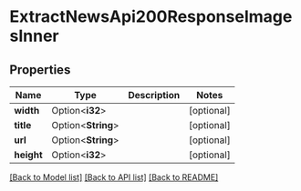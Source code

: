 # ExtractNewsApi200ResponseImagesInner

## Properties

Name | Type | Description | Notes
------------ | ------------- | ------------- | -------------
**width** | Option<**i32**> |  | [optional]
**title** | Option<**String**> |  | [optional]
**url** | Option<**String**> |  | [optional]
**height** | Option<**i32**> |  | [optional]

[[Back to Model list]](../README.md#documentation-for-models) [[Back to API list]](../README.md#documentation-for-api-endpoints) [[Back to README]](../README.md)


